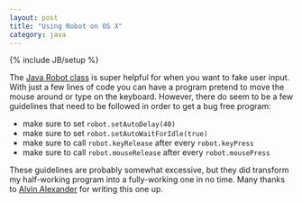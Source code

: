 ```yaml
---
layout: post
title: "Using Robot on OS X"
category: java
---
```

{% include JB/setup %}

The [Java Robot class](http://docs.oracle.com/javase/7/docs/api/java/awt/Robot.html) is super helpful for when you want to fake user input. With just a few lines of code you can have a program pretend to move the mouse around or type on the keyboard. However, there do seem to be a few guidelines that need to be followed in order to get a bug free program:

- make sure to set `robot.setAutoDelay(40)`
- make sure to set `robot.setAutoWaitForIdle(true)`
- make sure to call `robot.keyRelease` after every `robot.keyPress`
- make sure to call `robot.mouseRelease` after every `robot.mousePress`

These guidelines are probably somewhat excessive, but they did transform my half-working program into a fully-working one in no time. Many thanks to [Alvin Alexander](http://alvinalexander.com/java/java-robot-class-example-mouse-keystroke) for writing this one up.
